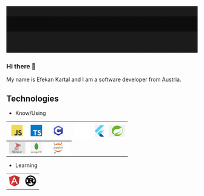 

<img src="https://github.com/N3wro/N3wro/blob/main/docs/assets/images/name-intro-cut.gif" >

### Hi there 👋

<p>My name is Efekan Kartal and I am a software developer from Austria. </p>

<h2>Technologies</h2>

<ul>
  <li> Know/Using</li>
</ul>

<table>
  <tr>
    <th>
      <a href="https://developer.mozilla.org/en-US/docs/Web/JavaScript">
      <img src="https://github.com/N3wro/N3wro/blob/main/docs/assets/images/javascript.png" height=30> 
      </a>
    </th>
      <th>
      <a href="https://www.typescriptlang.org/">
      <img src="https://github.com/N3wro/N3wro/blob/main/docs/assets/images/typescript.png" height=30> 
      </a>
    </th>
    <th>
      <a href="https://www.open-std.org/jtc1/sc22/wg14/">
      <img src="https://github.com/N3wro/N3wro/blob/main/docs/assets/images/C.png" height=30> 
      </a>
    </th>
     <th>
      <a href="https://www.java.com/en/">
      <img src="https://github.com/N3wro/N3wro/blob/main/docs/assets/images/java.png" height=40> 
      </a>
    </th>
      <th>
      <a href="https://flutter.dev/">
      <img src="https://github.com/N3wro/N3wro/blob/main/docs/assets/images/Flutter.png" height=30> 
      </a>
      </th>
     <th>
      <a href="https://spring.io/">
      <img src="https://github.com/N3wro/N3wro/blob/main/docs/assets/images/spring.png" height=30> 
      </a>
      </th>
  </tr>
  <tr>
    <th>
      <a href="https://learn.microsoft.com/en-us/sql/?view=sql-server-ver16">
        <img src="https://github.com/N3wro/N3wro/blob/main/docs/assets/images/microsoft-sql.jpg" height=30>
    </th>
            <th>
      <a href="https://www.mongodb.com/de-de">
        <img src="https://github.com/N3wro/N3wro/blob/main/docs/assets/images/mongoDB.png" height=30>
    </th>
            <th>
      <a href="https://jupyter.org/">
        <img src="https://github.com/N3wro/N3wro/blob/main/docs/assets/images/jupyter.png" height=30>
    </th>
  </tr>
</table>


<ul>
  <li> Learning</li>
</ul>

<table>
  <tr>
    <th>
      <a href="https://angular.io/"> 
      <img src="https://github.com/N3wro/N3wro/blob/main/docs/assets/images/angular.png" height=30>
      </a>
    </th>
    <th>
      <a href="https://learn.microsoft.com/en-us/dotnet/csharp/"> 
      <img src="https://github.com/N3wro/N3wro/blob/main/docs/assets/images/Rust_programming_language_black_logo.svg.png" height=30>
      </a>
    </th>
  </tr>
</table>


